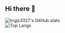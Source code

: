 ## Hi there 👋

<!--
**tngjs3327/tngjs3327** is a ✨ _special_ ✨ repository because its `README.md` (this file) appears on your GitHub profile.

Here are some ideas to get you started:

- 🔭 I’m currently working on ...
- 🌱 I’m currently learning ...
- 👯 I’m looking to collaborate on ...
- 🤔 I’m looking for help with ...
- 💬 Ask me about ...
- 📫 How to reach me: ...
- 😄 Pronouns: ...
- ⚡ Fun fact: ...
-->
![tngjs3327's GitHub stats](https://github-readme-stats.vercel.app/api?username=tngjs3327&show_icons=true&theme=radical)<br/>
![Top Langs](https://github-readme-stats.vercel.app/api/top-langs/?username=tngjs3327&layout=compact)
